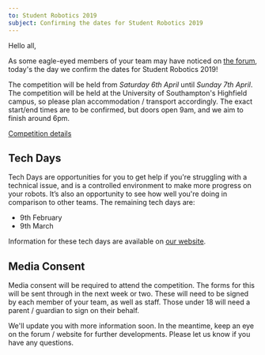 ```yaml
---
to: Student Robotics 2019
subject: Confirming the dates for Student Robotics 2019
---
```


Hello all,

As some eagle-eyed members of your team may have noticed on [the forum](https://studentrobotics.org/forum/viewtopic.php?f=9&t=35), today's the day we confirm the dates for Student Robotics 2019!

The competition will be held from *Saturday 6th April* until *Sunday 7th April*. The competition will be held at the University of Southampton's Highfield campus, so please plan accommodation / transport accordingly. The exact start/end times are to be confirmed, but doors open 9am, and we aim to finish around 6pm.

[Competition details](https://studentrobotics.org/events/sr2019/competition/)

## Tech Days

Tech Days are opportunities for you to get help if you're struggling with a technical issue, and is a controlled environment to make more progress on your robots. It’s also an opportunity to see how well you're doing in comparison to other teams. The remaining tech days are:

- 9th February
- 9th March

Information for these tech days are available on [our website](https://studentrobotics.org/events/).

## Media Consent
Media consent will be required to attend the competition. The forms for this will be sent through in the next week or two. These will need to be signed by each member of your team, as well as staff. Those under 18 will need a parent / guardian to sign on their behalf.

We'll update you with more information soon. In the meantime, keep an eye on the forum / website for further developments. Please let us know if you have any questions.
